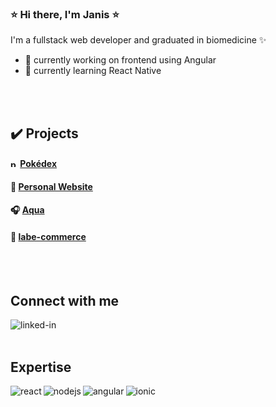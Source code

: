 ### ⭐ Hi there, I'm Janis ⭐

I'm a fullstack web developer and graduated in biomedicine ✨

- 🔭 currently working on frontend using Angular
- 🌱 currently learning React Native

<br>
<br>

## ✔️ Projects
####  <img src="https://camo.githubusercontent.com/5a17d6f1d6c7dfb2086a49bb48e43a09b3689f622d26b6cbe46013cd4bf2850c/68747470733a2f2f706e67696d672e636f6d2f75706c6f6164732f706f6b6562616c6c2f706f6b6562616c6c5f504e47382e706e67" alt="pokeball" style="width:12px;"/>  [Pokédex](https://janiscostadelli.github.io/pokedex/) 
#### 🌟 [Personal Website](https://janiscostadelli.github.io/personal-website/)
#### 🎧 [Aqua](http://ec2-3-83-69-28.compute-1.amazonaws.com:3000/)
#### 🚀 [labe-commerce](http://labenu-labecommerce.surge.sh/)
<br>
<br>

## Connect with me
[<img align="left" alt="linked-in" src="https://img.shields.io/badge/linkedin-%230077B5.svg?&style=for-the-badge&logo=linkedin&logoColor=white" />](https://www.linkedin.com/in/janiscostadelli/)

<br>
<br>

## Expertise
<img align="left" alt="react" src="https://img.shields.io/badge/react%20-%2320232a.svg?&style=for-the-badge&logo=react&logoColor=%2361DAFB" />
<img align="left" alt="nodejs" src="https://img.shields.io/badge/node.js%20-%2343853D.svg?&style=for-the-badge&logo=node.js&logoColor=white" />
<img align="left" alt="angular" src="https://img.shields.io/badge/angular%20-%23AF2B2C.svg?&style=for-the-badge&logo=angular&logoColor=white" />
<img align="left" alt="ionic" src="https://img.shields.io/badge/ionic%20-%235793EF.svg?&style=for-the-badge&logo=ionic&logoColor=white" />


